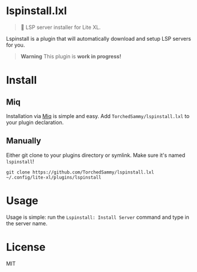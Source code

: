 # lspinstall.lxl
> 🔌 LSP server installer for Lite XL.

Lspinstall is a plugin that will automatically download and setup
LSP servers for you.

> **Warning**
> This plugin is **work in progress!**

# Install
## Miq
Installation via [Miq][miq] is simple and easy. Add `TorchedSammy/lspinstall.lxl`
to your plugin declaration.

## Manually
Either git clone to your plugins directory or symlink. Make sure it's
named `lspinstall`!

```
git clone https://github.com/TorchedSammy/lspinstall.lxl ~/.config/lite-xl/plugins/lspinstall
```
# Usage
Usage is simple: run the `Lspinstall: Install Server` command and type in
the server name.

# License
MIT

[miq]: https://github.com/TorchedSammy/Miq
